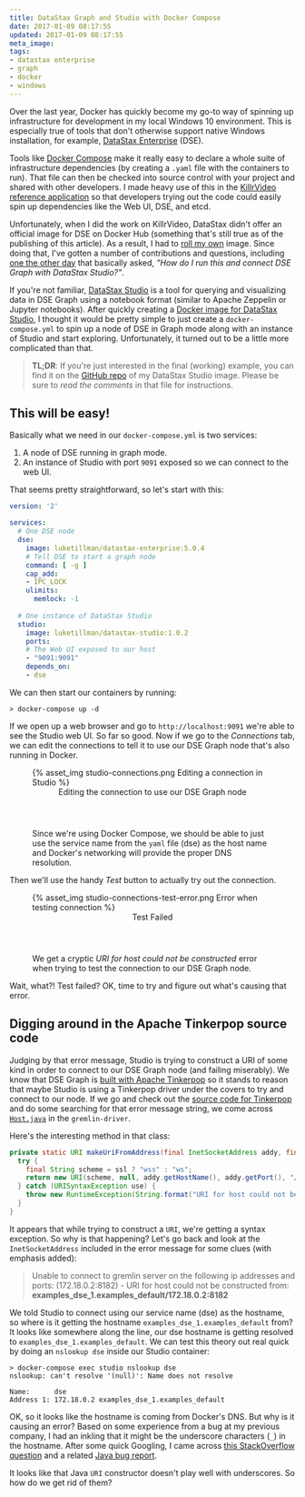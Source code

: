 ```yaml
---
title: DataStax Graph and Studio with Docker Compose
date: 2017-01-09 08:17:55
updated: 2017-01-09 08:17:55
meta_image:
tags:
- datastax enterprise
- graph
- docker
- windows
---
```

Over the last year, Docker has quickly become my go-to way of spinning up infrastructure for 
development in my local Windows 10 environment. This is especially true of tools that don't 
otherwise support native Windows installation, for example, [DataStax Enterprise][dse] (DSE).

Tools like [Docker Compose][docker-compose] make it really easy to declare a whole suite of
infrastructure dependencies (by creating a `.yaml` file with the containers to run). That file
can then be checked into source control with your project and shared with other developers. I 
made heavy use of this in the [KillrVideo reference application][killrvideo] so that developers
trying out the code could easily spin up dependencies like the Web UI, DSE, and etcd.

Unfortunately, when I did the work on KillrVideo, DataStax didn't offer an official image for
DSE on Docker Hub (something that's still true as of the publishing of this article). As a 
result, I had to [roll my own][dse-docker-hub] image. Since doing that, I've gotten a number of
contributions and questions, including [one the other day][graph-issue] that basically asked,
*"How do I run this and connect DSE Graph with DataStax Studio?"*.

If you're not familiar, [DataStax Studio][studio] is a tool for querying and visualizing data
in DSE Graph using a notebook format (similar to Apache Zeppelin or Jupyter notebooks). After
quickly creating a [Docker image for DataStax Studio][studio-docker-hub], I thought it would be
pretty simple to just create a `docker-compose.yml` to spin up a node of DSE in Graph mode
along with an instance of Studio and start exploring. Unfortunately, it turned out to be a
little more complicated than that.

> **TL;DR**: If you're just interested in the final (working) example, you can find it on the 
> [GitHub repo][compose-example] of my DataStax Studio image. Please be sure to *read the comments*
> in that file for instructions.

## This will be easy!

Basically what we need in our `docker-compose.yml` is two services:

1. A node of DSE running in graph mode.
1. An instance of Studio with port `9091` exposed so we can connect to the web UI.

That seems pretty straightforward, so let's start with this:

```yaml
version: '2'

services:
  # One DSE node
  dse:
    image: luketillman/datastax-enterprise:5.0.4
    # Tell DSE to start a graph node
    command: [ -g ]
    cap_add:
    - IPC_LOCK
    ulimits:
      memlock: -1
      
  # One instance of DataStax Studio
  studio:
    image: luketillman/datastax-studio:1.0.2
    ports:
    # The Web UI exposed to our host
    - "9091:9091"
    depends_on:
    - dse
```

We can then start our containers by running:

```
> docker-compose up -d
```

If we open up a web browser and go to `http://localhost:9091` we're able to see the Studio web
UI. So far so good. Now if we go to the *Connections* tab, we can edit the connections to tell
it to use our DSE Graph node that's also running in Docker.

<figure>
  {% asset_img studio-connections.png Editing a connection in Studio %}
  <figcaption>
    <header>Editing the connection to use our DSE Graph node</header>
    Since we're using Docker Compose, we should be able to just use the service name from the 
    <code>yaml</code> file (dse) as the host name and Docker's networking will provide the
    proper DNS resolution.
  </figcaption>
</figure>

Then we'll use the handy *Test* button to actually try out the connection.

<figure>
  {% asset_img studio-connections-test-error.png Error when testing connection %}  
  <figcaption>
    <header>Test Failed</header>
    We get a cryptic <em>URI for host could not be constructed</em> error when trying to test
    the connection to our DSE Graph node.
  </figcaption>
</figure>

Wait, what?! Test failed? OK, time to try and figure out what's causing that error.

## Digging around in the Apache Tinkerpop source code

Judging by that error message, Studio is trying to construct a URI of some kind in order to 
connect to our DSE Graph node (and failing miserably). We know that DSE Graph is
[built with Apache Tinkerpop][dse-graph] so it stands to reason that maybe Studio is using a
Tinkerpop driver under the covers to try and connect to our node. If we go and check out the
[source code for Tinkerpop][github-tinkerpop] and do some searching for that error message
string, we come across [`Host.java`][tinkerpop-host-java] in the `gremlin-driver`.

Here's the interesting method in that class:

```java
private static URI makeUriFromAddress(final InetSocketAddress addy, final boolean ssl) {
  try {
    final String scheme = ssl ? "wss" : "ws";
    return new URI(scheme, null, addy.getHostName(), addy.getPort(), "/gremlin", null, null);
  } catch (URISyntaxException use) {
    throw new RuntimeException(String.format("URI for host could not be constructed from: %s", addy), use);
  }
}
```

It appears that while trying to construct a `URI`, we're getting a syntax exception. So why is 
that happening? Let's go back and look at the `InetSocketAddress` included in the error message
for some clues (with emphasis added):

> Unable to connect to gremlin server on the following ip addresses and ports: 
> (172.18.0.2:8182) - URI for host could not be constructed from: 
> **examples_dse_1.examples_default/172.18.0.2:8182**

We told Studio to connect using our service name (dse) as the hostname, so where is it getting
the hostname `examples_dse_1.examples_default` from? It looks like somewhere along the line, our
dse hostname is getting resolved to `examples_dse_1.examples_default`. We can test this theory
out real quick by doing an `nslookup dse` inside our Studio container:

```
> docker-compose exec studio nslookup dse
nslookup: can't resolve '(null)': Name does not resolve

Name:      dse
Address 1: 172.18.0.2 examples_dse_1.examples_default
```

OK, so it looks like the hostname is coming from Docker's DNS. But why is it causing an error? 
Based on some experience from a bug at my previous company, I had an inkling that it might be 
the underscore characters (`_`) in the hostname. After some quick Googling, I came across 
[this StackOverflow question][stack-overflow] and a related [Java bug report][java-bug-report].

It looks like that Java `URI` constructor doesn't play well with underscores. So how do we get
rid of them?





[dse]: http://www.datastax.com/products/datastax-enterprise
[docker-compose]: https://docs.docker.com/compose/overview/
[studio]: http://www.datastax.com/products/datastax-devcenter-and-development-tools#DataStax-Studio
[killrvideo]: https://killrvideo.github.io/
[dse-docker-hub]: https://hub.docker.com/r/luketillman/datastax-enterprise/
[graph-issue]: https://github.com/LukeTillman/dse-docker/issues/2
[studio-docker-hub]: https://hub.docker.com/r/luketillman/datastax-studio/
[compose-example]: https://github.com/LukeTillman/ds-studio-docker/blob/master/examples/docker-compose.yml
[dse-graph]: http://www.datastax.com/products/datastax-enterprise-graph
[github-tinkerpop]: https://github.com/apache/tinkerpop
[tinkerpop-host-java]: https://github.com/apache/tinkerpop/blob/3.2.3/gremlin-driver/src/main/java/org/apache/tinkerpop/gremlin/driver/Host.java
[stack-overflow]: http://stackoverflow.com/questions/25993225/uri-gethost-returns-null-why
[java-bug-report]: http://bugs.java.com/view_bug.do?bug_id=6587184
